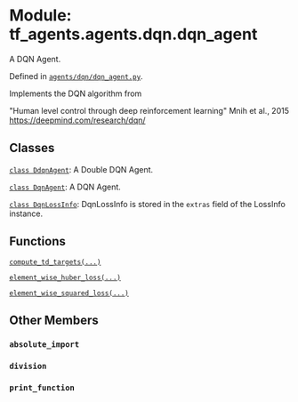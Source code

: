 <div itemscope itemtype="http://developers.google.com/ReferenceObject">
<meta itemprop="name" content="tf_agents.agents.dqn.dqn_agent" />
<meta itemprop="path" content="Stable" />
<meta itemprop="property" content="absolute_import"/>
<meta itemprop="property" content="division"/>
<meta itemprop="property" content="print_function"/>
</div>

# Module: tf_agents.agents.dqn.dqn_agent

A DQN Agent.



Defined in [`agents/dqn/dqn_agent.py`](https://github.com/tensorflow/agents/tree/master/tf_agents/agents/dqn/dqn_agent.py).

<!-- Placeholder for "Used in" -->

Implements the DQN algorithm from

"Human level control through deep reinforcement learning"
  Mnih et al., 2015
  https://deepmind.com/research/dqn/

## Classes

[`class DdqnAgent`](../../../tf_agents/agents/dqn/dqn_agent/DdqnAgent.md): A Double DQN Agent.

[`class DqnAgent`](../../../tf_agents/agents/DqnAgent.md): A DQN Agent.

[`class DqnLossInfo`](../../../tf_agents/agents/dqn/dqn_agent/DqnLossInfo.md): DqnLossInfo is stored in the `extras` field of the LossInfo instance.

## Functions

[`compute_td_targets(...)`](../../../tf_agents/agents/dqn/dqn_agent/compute_td_targets.md)

[`element_wise_huber_loss(...)`](../../../tf_agents/agents/dqn/dqn_agent/element_wise_huber_loss.md)

[`element_wise_squared_loss(...)`](../../../tf_agents/agents/dqn/dqn_agent/element_wise_squared_loss.md)

## Other Members

<h3 id="absolute_import"><code>absolute_import</code></h3>

<h3 id="division"><code>division</code></h3>

<h3 id="print_function"><code>print_function</code></h3>

